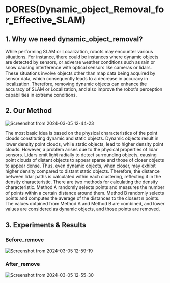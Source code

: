 # DORES(Dynamic_object_Removal_for_Effective_SLAM)

## 1. Why we need dynamic_object_removal?
While performing SLAM or Localization, robots may encounter various situations. 
For instance, there could be instances where dynamic objects are detected by sensors, or adverse weather conditions such as rain or snow causing interference with optical sensors like cameras or lidars. 
These situations involve objects other than map data being acquired by sensor data, which consequently leads to a decrease in accuracy in localization. 
Therefore, removing dynamic objects can enhance the accuracy of SLAM or Localization, and also improve the robot's perception capabilities in extreme conditions.

## 2. Our Method
![Screenshot from 2024-03-05 12-44-23](https://github.com/ksky0222/DORES_Dynamic-Object-Removal/assets/109937431/fbf50c05-8a92-4098-9691-08d6afd8a524)

The most basic idea is based on the physical characteristics of the point clouds constituting dynamic and static objects. 
Dynamic objects result in lower density point clouds, while static objects, lead to higher density point clouds. 
However, a problem arises due to the physical properties of lidar sensors. Lidars emit light radially to detect surrounding objects, causing point clouds of distant objects to appear sparse and those of closer objects to appear dense. 
Thus, even dynamic objects, when closer, may exhibit higher density compared to distant static objects. 
Therefore, the distance between lidar paths is calculated within each clustering, reflecting it in the density characteristic.
There are two methods for calculating the density characteristic. 
Method A randomly selects points and measures the number of points within a certain distance around them. 
Method B randomly selects points and computes the average of the distances to the closest n points. 
The values obtained from Method A and Method B are combined, and lower values are considered as dynamic objects, and those points are removed.

## 3. Experiments & Results
### Before_remove
![Screenshot from 2024-03-05 12-59-19](https://github.com/ksky0222/DORES_Dynamic-Object-Removal/assets/109937431/a8637f6c-1869-40a9-aae9-791094e6dd6b)

### After_remove

![Screenshot from 2024-03-05 12-55-30](https://github.com/ksky0222/DORES_Dynamic-Object-Removal/assets/109937431/2e51c4f7-d62b-4419-afef-0ddda51ed147)
